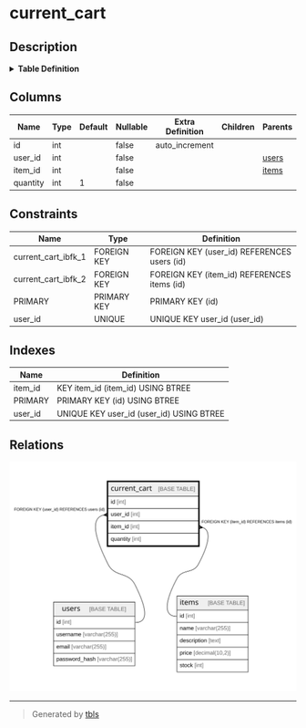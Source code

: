# current_cart

## Description

<details>
<summary><strong>Table Definition</strong></summary>

```sql
CREATE TABLE `current_cart` (
  `id` int NOT NULL AUTO_INCREMENT,
  `user_id` int NOT NULL,
  `item_id` int NOT NULL,
  `quantity` int NOT NULL DEFAULT '1',
  PRIMARY KEY (`id`),
  UNIQUE KEY `user_id` (`user_id`),
  KEY `item_id` (`item_id`),
  CONSTRAINT `current_cart_ibfk_1` FOREIGN KEY (`user_id`) REFERENCES `users` (`id`),
  CONSTRAINT `current_cart_ibfk_2` FOREIGN KEY (`item_id`) REFERENCES `items` (`id`)
) ENGINE=InnoDB DEFAULT CHARSET=utf8mb4 COLLATE=utf8mb4_0900_ai_ci
```

</details>

## Columns

| Name | Type | Default | Nullable | Extra Definition | Children | Parents | Comment |
| ---- | ---- | ------- | -------- | ---------------- | -------- | ------- | ------- |
| id | int |  | false | auto_increment |  |  |  |
| user_id | int |  | false |  |  | [users](users.md) |  |
| item_id | int |  | false |  |  | [items](items.md) |  |
| quantity | int | 1 | false |  |  |  |  |

## Constraints

| Name | Type | Definition |
| ---- | ---- | ---------- |
| current_cart_ibfk_1 | FOREIGN KEY | FOREIGN KEY (user_id) REFERENCES users (id) |
| current_cart_ibfk_2 | FOREIGN KEY | FOREIGN KEY (item_id) REFERENCES items (id) |
| PRIMARY | PRIMARY KEY | PRIMARY KEY (id) |
| user_id | UNIQUE | UNIQUE KEY user_id (user_id) |

## Indexes

| Name | Definition |
| ---- | ---------- |
| item_id | KEY item_id (item_id) USING BTREE |
| PRIMARY | PRIMARY KEY (id) USING BTREE |
| user_id | UNIQUE KEY user_id (user_id) USING BTREE |

## Relations

![er](current_cart.svg)

---

> Generated by [tbls](https://github.com/k1LoW/tbls)
